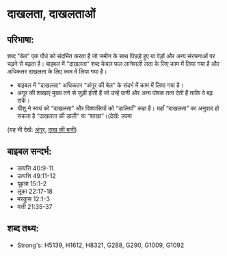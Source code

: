 # दाखलता, दाखलताओं #

## परिभाषा: ##

शब्द "बेल" एक पौधे को संदर्भित करता है जो जमीन के साथ पिछड़े हुए या पेड़ों और अन्य संरचनाओं पर चढ़ने से बढ़ता है। बाइबल में “दाखलता” शब्द केवल फल लानेवाली लता के लिए काम में लिया गया है और अधिकतर दाखलता के लिए काम में लिया गया है।

* बाइबल में "दाखलता" अधिकतर “अंगूर की बेल” के संदर्भ में काम में लिया गया है।
* अंगूर की शाखाएं मुख्य तने से जुड़ी होती हैं जो उन्हें पानी और अन्य पोषक तत्व देती हैं ताकि वे बढ़ सकें।
* यीशु ने स्वयं को “दाखलता” और विश्वासियों को “डालियाँ” कहा है। यहाँ “दाखलता” का अनुवाद हो सकता है “दाखलता की डाली” या “शाखा”।(देखें: उपमा

(यह भी देखें: [अंगूर](../grape.md), [दाख की बारी](../vineyard.md))

## बाइबल सन्दर्भ: ##

* उत्पत्ति 40:9-11
* उत्पत्ति 49:11-12
* यूहन्ना 15:1-2
* लूका 22:17-18
* मरकुस 12:1-3
* मत्ती 21:35-37

## शब्द तथ्य: ##

* Strong's: H5139, H1612, H8321, G288, G290, G1009, G1092
